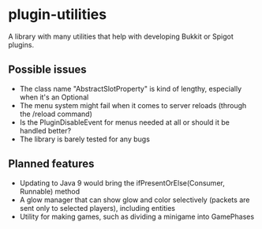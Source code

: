 # plugin-utilities
A library with many utilities that help with developing Bukkit or Spigot plugins.
## Possible issues
- The class name "AbstractSlotProperty" is kind of lengthy, especially when it's an Optional
- The menu system might fail when it comes to server reloads (through the /reload command)
- Is the PluginDisableEvent for menus needed at all or should it be handled better?
- The library is barely tested for any bugs
## Planned features
- Updating to Java 9 would bring the ifPresentOrElse(Consumer<T>, Runnable) method
- A glow manager that can show glow and color selectively (packets are sent only to selected players), including entities
- Utility for making games, such as dividing a minigame into GamePhases
